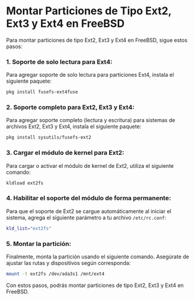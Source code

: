 # Montar Particiones de Tipo Ext2, Ext3 y Ext4 en FreeBSD

Para montar particiones de tipo Ext2, Ext3 y Ext4 en FreeBSD, sigue estos pasos:

### 1. Soporte de solo lectura para Ext4:
Para agregar soporte de solo lectura para particiones Ext4, instala el siguiente paquete:

```bash
pkg install fusefs-ext4fuse
```

### 2. Soporte completo para Ext2, Ext3 y Ext4:
Para agregar soporte completo (lectura y escritura) para sistemas de archivos Ext2, Ext3 y Ext4, instala el siguiente paquete:

```bash
pkg install sysutils/fusefs-ext2
```

### 3. Cargar el módulo de kernel para Ext2:
Para cargar o activar el módulo de kernel de Ext2, utiliza el siguiente comando:

```bash
kldload ext2fs
```

### 4. Habilitar el soporte del módulo de forma permanente:
Para que el soporte de Ext2 se cargue automáticamente al iniciar el sistema, agrega el siguiente parámetro a tu archivo `/etc/rc.conf`:

```bash
kld_list="ext2fs"
```

### 5. Montar la partición:
Finalmente, monta la partición usando el siguiente comando. Asegúrate de ajustar las rutas y dispositivos según corresponda:

```bash
mount -t ext2fs /dev/ada3s1 /mnt/ext4
```

Con estos pasos, podrás montar particiones de tipo Ext2, Ext3 y Ext4 en FreeBSD.

